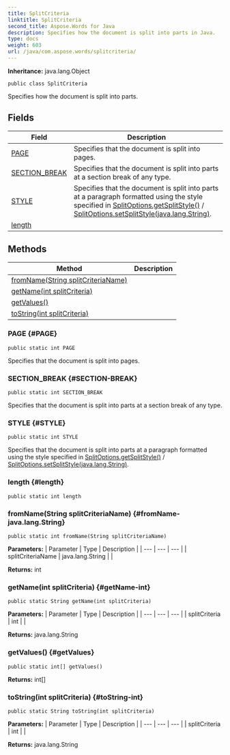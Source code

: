 ```yaml
---
title: SplitCriteria
linktitle: SplitCriteria
second_title: Aspose.Words for Java
description: Specifies how the document is split into parts in Java.
type: docs
weight: 603
url: /java/com.aspose.words/splitcriteria/
---
```


**Inheritance:**
java.lang.Object
```
public class SplitCriteria
```

Specifies how the document is split into parts.
## Fields

| Field | Description |
| --- | --- |
| [PAGE](#PAGE) | Specifies that the document is split into pages. |
| [SECTION_BREAK](#SECTION-BREAK) | Specifies that the document is split into parts at a section break of any type. |
| [STYLE](#STYLE) | Specifies that the document is split into parts at a paragraph formatted using the style specified in [SplitOptions.getSplitStyle()](../../com.aspose.words/splitoptions/\#getSplitStyle) / [SplitOptions.setSplitStyle(java.lang.String)](../../com.aspose.words/splitoptions/\#setSplitStyle-java.lang.String). |
| [length](#length) |  |
## Methods

| Method | Description |
| --- | --- |
| [fromName(String splitCriteriaName)](#fromName-java.lang.String) |  |
| [getName(int splitCriteria)](#getName-int) |  |
| [getValues()](#getValues) |  |
| [toString(int splitCriteria)](#toString-int) |  |
### PAGE {#PAGE}
```
public static int PAGE
```


Specifies that the document is split into pages.

### SECTION_BREAK {#SECTION-BREAK}
```
public static int SECTION_BREAK
```


Specifies that the document is split into parts at a section break of any type.

### STYLE {#STYLE}
```
public static int STYLE
```


Specifies that the document is split into parts at a paragraph formatted using the style specified in [SplitOptions.getSplitStyle()](../../com.aspose.words/splitoptions/\#getSplitStyle) / [SplitOptions.setSplitStyle(java.lang.String)](../../com.aspose.words/splitoptions/\#setSplitStyle-java.lang.String).

### length {#length}
```
public static int length
```


### fromName(String splitCriteriaName) {#fromName-java.lang.String}
```
public static int fromName(String splitCriteriaName)
```




**Parameters:**
| Parameter | Type | Description |
| --- | --- | --- |
| splitCriteriaName | java.lang.String |  |

**Returns:**
int
### getName(int splitCriteria) {#getName-int}
```
public static String getName(int splitCriteria)
```




**Parameters:**
| Parameter | Type | Description |
| --- | --- | --- |
| splitCriteria | int |  |

**Returns:**
java.lang.String
### getValues() {#getValues}
```
public static int[] getValues()
```




**Returns:**
int[]
### toString(int splitCriteria) {#toString-int}
```
public static String toString(int splitCriteria)
```




**Parameters:**
| Parameter | Type | Description |
| --- | --- | --- |
| splitCriteria | int |  |

**Returns:**
java.lang.String
